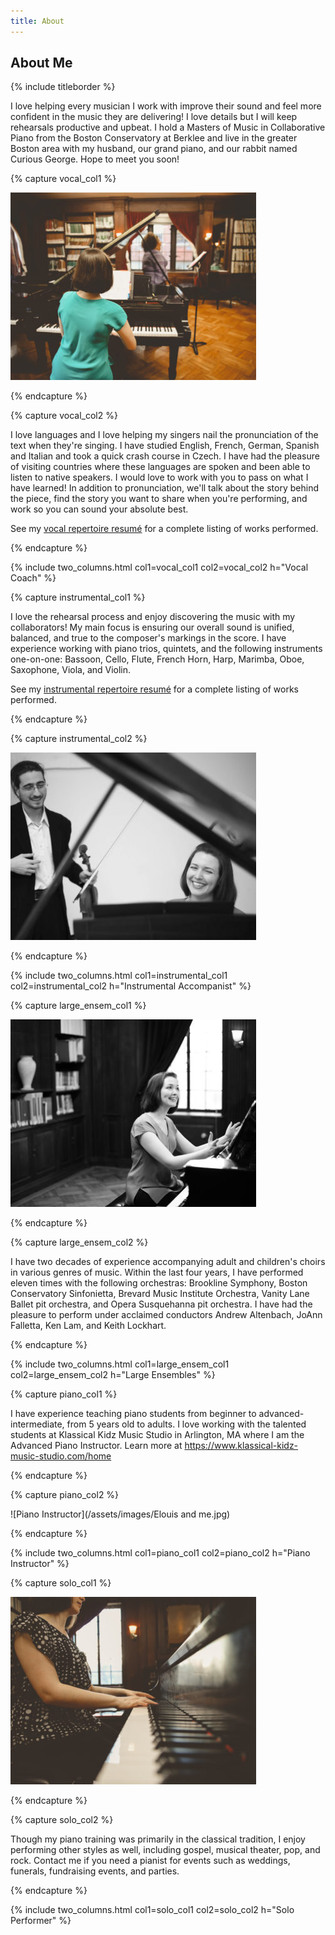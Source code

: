 ```yaml
---
title: About
---
```


## About Me

{% include titleborder %}

I love helping every musician I work with improve their sound and feel more confident in the music they are delivering! I love details but I will keep rehearsals productive and upbeat. I hold a Masters of Music in Collaborative Piano from the Boston Conservatory at Berklee and live in the greater Boston area with my husband, our grand piano, and our rabbit named Curious George. Hope to meet you soon!

{% capture vocal_col1 %}

![Vocal Coach](/assets/images/IMG_0144-393x300.jpg)

{% endcapture %}

{% capture vocal_col2 %}

I love languages and I love helping my singers nail the pronunciation of the text when they're singing. I have studied English, French, German, Spanish and Italian and took a quick crash course in Czech. I have had the pleasure of visiting countries where these languages are spoken and been able to listen to native speakers. I would love to work with you to pass on what I have learned! In addition to pronunciation, we'll talk about the story behind the piece, find the story you want to share when you're performing, and work so you can sound your absolute best.

See my [vocal repertoire resumé](vocal_rep) for a complete listing of works performed.

{% endcapture %}

{% include two_columns.html
   col1=vocal_col1 col2=vocal_col2
   h="Vocal Coach"
%}


{% capture instrumental_col1 %}

I love the rehearsal process and enjoy discovering the music with my collaborators! My main focus is ensuring our overall sound is unified, balanced, and true to the composer's markings in the score. I have experience working with piano trios, quintets, and the following instruments one-on-one: Bassoon, Cello, Flute, French Horn, Harp, Marimba, Oboe, Saxophone, Viola, and Violin. 

See my [instrumental repertoire resumé](instr_rep) for a complete listing of works performed.

{% endcapture %}

{% capture instrumental_col2 %}

![Instrumental Accompanist](/assets/images/IMG_1034_BW-e1534030367934-393x300.jpg)

{% endcapture %}

{% include two_columns.html
   col1=instrumental_col1
   col2=instrumental_col2
   h="Instrumental Accompanist"
%}


{% capture large_ensem_col1 %}

![Large Ensembles](/assets/images/IMG_0046-393x300.jpg)

{% endcapture %}

{% capture large_ensem_col2 %}

I have two decades of experience accompanying adult and children's choirs in various genres of music. Within the last four years, I have performed eleven times with the following orchestras: Brookline Symphony, Boston Conservatory Sinfonietta, Brevard Music Institute Orchestra, Vanity Lane Ballet pit orchestra, and Opera Susquehanna pit orchestra. I have had the pleasure to perform under acclaimed conductors Andrew Altenbach, JoAnn Falletta, Ken Lam, and Keith Lockhart.

{% endcapture %}

{% include two_columns.html
   col1=large_ensem_col1
   col2=large_ensem_col2
   h="Large Ensembles"
%}


{% capture piano_col1 %}

I have experience teaching piano students from beginner to advanced-intermediate, from 5 years old to adults. I love working with the talented students at Klassical Kidz Music Studio in Arlington, MA where I am the Advanced Piano Instructor. Learn more at https://www.klassical-kidz-music-studio.com/home

{% endcapture %}

{% capture piano_col2 %}

![Piano Instructor](/assets/images/Elouis and me.jpg)

{% endcapture %}

{% include two_columns.html
   col1=piano_col1
   col2=piano_col2
   h="Piano Instructor"
%}

{% capture solo_col1 %}

![Solo Performer](/assets/images/IMG_0319-393x300.jpg)

{% endcapture %}

{% capture solo_col2 %}

Though my piano training was primarily in the classical tradition, I enjoy performing other styles as well, including gospel, musical theater, pop, and rock. Contact me if you need a pianist for events such as weddings, funerals, fundraising events, and parties.

{% endcapture %}

{% include two_columns.html
   col1=solo_col1
   col2=solo_col2
   h="Solo Performer"
%}

